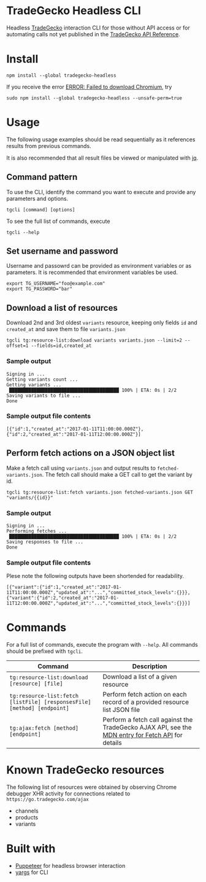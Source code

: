 # TradeGecko Headless CLI

Headless [TradeGecko](https://www.tradegecko.com/) interaction CLI for those without API access or for automating calls not yet published in the [TradeGecko API Reference](http://developer.tradegecko.com/).

# Install

```
npm install --global tradegecko-headless
```

If you receive the error [ERROR: Failed to download Chromium](https://github.com/GoogleChrome/puppeteer/issues/375), try

```
sudo npm install --global tradegecko-headless --unsafe-perm=true
```

# Usage

The following usage examples should be read sequentially as it references results from previous commands.

It is also recommended that all result files be viewed or manipulated with [jq](https://stedolan.github.io/jq/).

## Command pattern

To use the CLI, identify the command you want to execute and provide any parameters and options.

```
tgcli [command] [options]
```

To see the full list of commands, execute

```
tgcli --help
```

## Set username and password

Username and passowrd can be provided as environment variables or as parameters. It is
recommended that environment variables be used.

```
export TG_USERNAME="foo@example.com"
export TG_PASSWORD="bar"
```

## Download a list of resources

Download 2nd and 3rd oldest `variants` resource, keeping only fields `id` and `created_at` and save them to file `variants.json`

```
tgcli tg:resource-list:download variants variants.json --limit=2 --offset=1 --fields=id,created_at
```

### Sample output

```
Signing in ...
Getting variants count ...
Getting variants ...
 ████████████████████████████████████████ 100% | ETA: 0s | 2/2
Saving variants to file ...
Done
```

### Sample output file contents

```
[{"id":1,"created_at":"2017-01-11T11:00:00.000Z"},{"id":2,"created_at":"2017-01-11T12:00:00.000Z"}]
```

## Perform fetch actions on a JSON object list

Make a fetch call using `variants.json` and output results to `fetched-variants.json`. The fetch
call should make a GET call to get the variant by id.

```
tgcli tg:resource-list:fetch variants.json fetched-variants.json GET "variants/{{id}}"
```

### Sample output

```
Signing in ...                                                                                                                                                                                                     
Performing fetches ...                                                                                                                                                                                             
 ████████████████████████████████████████ 100% | ETA: 0s | 2/2                  
Saving responses to file ...                                                                                
Done
```

### Sample output file contents

Plese note the following outputs have been shortended for readability.

```
[{"variant":{"id":1,"created_at":"2017-01-11T11:00:00.000Z","updated_at":"...","committed_stock_levels":{}}},{"variant":{"id":2,"created_at":"2017-01-11T12:00:00.000Z","updated_at":"...","committed_stock_levels":{}}}]
```

# Commands

For a full list of commands, execute the program with `--help`. All commands should be prefixed with `tgcli`.

|Command|Description|
|-------|-----------|
|`tg:resource-list:download [resource] [file]`|Download a list of a given resource|
|`tg:resource-list:fetch [listFile] [responsesFile] [method] [endpoint]`|Perform fetch action on each record of a provided resource list JSON file|
|`tg:ajax:fetch [method] [endpoint]`|Perform a fetch call against the TradeGecko AJAX API, see the [MDN entry for Fetch API](https://developer.mozilla.org/en-US/docs/Web/API/Fetch_API) for details|                                
# Known TradeGecko resources

The following list of resources were obtained by observing Chrome debugger XHR activity for connections related to `https://go.tradegecko.com/ajax`

- channels
- products
- variants

# Built with

- [Puppeteer](https://github.com/GoogleChrome/puppeteer) for headless browser interaction
- [yargs](https://github.com/yargs/yargs) for CLI